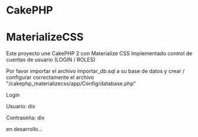 # CakePHP
# MaterializeCSS

Este proyecto une CakePHP 2 con Materialize CSS
Implementado control de cuentas de usuario (LOGIN / ROLES)


Por favor importar el archivo importar_db.sql a su base de datos y crear / configurar correctamente el archivo "/cakephp_materializecss/app/Config/database.php"

Login

Usuario: dix

Contraseña: dix


en desarrollo... 
